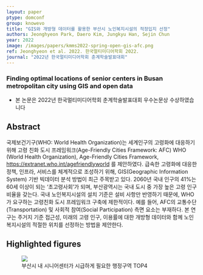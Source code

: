 ```yaml
---
layout: paper
ptype: domconf
group: knowevo
title: "GIS와 개방형 데이터를 활용한 부산시 노인복지시설의 적정입지 선정"
authors: Jeonghyeon Park, Daero Kim, Jungkyu Han, Sejin Chun 
year: 2022
image: /images/papers/kmms2022-spring-open-gis-afc.png
ref: Jeonghyeon et al. 2022. 한국멀티미디어학회 2022.
journal: "2022년 한국멀티미디어학회 춘계학술발표대회"
---
```


### Finding optimal locations of senior centers in Busan metropolitan city using GIS and open data
<ul>
    <li>본 논문은 2022년 한국멀티미디어학회 춘계학술발표대회 우수논문상 수상하였습니다</li>
</ul>

## Abstract
국제보건기구(WHO: World Health Organization)는 세계인구의 고령화에 대응하기 위해 고령 친화 도시 프레임워크(Age-Friendly Cities Framework: AFC) WHO (World Health Organization), Age-Friendly Cities Framework, https://extranet.who.int/agefriendlyworld
를 제안하였다.  급속한 고령화에 대응한 정책, 인프라, 서비스를 체계적으로 조성하기 위해, GIS(Geographic Information System) 기반 빅데이터 분석 방법이 최근 주목받고 있다.
2060년 국내 인구의 41%는 60세 이상이 되는 ‘초고령사회’가 되며, 부산광역시는 국내 도시 중 가장 높은 고령 인구 비율을 갖는다. 국내 노인복지시설의 설치 기준은 설비 사항만 반영하기 때문에, WHO가 요구하는 고령친화 도시 프레임워크 구축에 제한적이다. 예를 들어, AFC의 교통수단(Transportation) 및 사회적 참여(Social Participation) 측면 요소는 부재하다.
본 연구는 주거지 기준 접근성, 미래의 고령 인구, 이용률에 대한 개방형 데이터와 함께 노인복지시설의 적절한 위치를 선정하는 방법을 제안한다.

## Highlighted figures
<figure>
    <img class="pull-left pad-right media-object d-none d-sm-block" src="{{ page.image }}">
    <figcaption>부산시 내 시니어센터가 시급하게 필요한 행정구역 TOP4</figcaption>
</figure>

